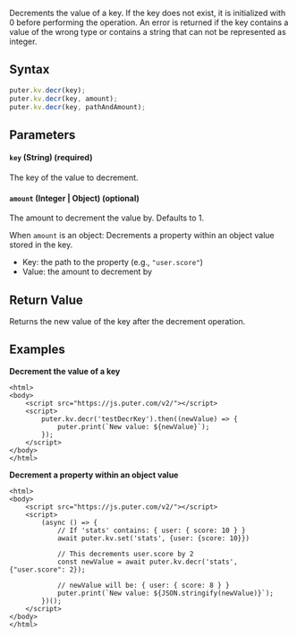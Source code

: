 Decrements the value of a key. If the key does not exist, it is initialized with 0 before performing the operation. An error is returned if the key contains a value of the wrong type or contains a string that can not be represented as integer.

## Syntax

```js
puter.kv.decr(key);
puter.kv.decr(key, amount);
puter.kv.decr(key, pathAndAmount);
```

## Parameters

#### `key` (String) (required)

The key of the value to decrement.

#### `amount` (Integer | Object) (optional)

The amount to decrement the value by. Defaults to 1.

When `amount` is an object: Decrements a property within an object value stored in the key.

- Key: the path to the property (e.g., `"user.score"`)
- Value: the amount to decrement by

## Return Value

Returns the new value of the key after the decrement operation.

## Examples

<strong class="example-title">Decrement the value of a key</strong>

```html;kv-decr
<html>
<body>
    <script src="https://js.puter.com/v2/"></script>
    <script>
        puter.kv.decr('testDecrKey').then((newValue) => {
            puter.print(`New value: ${newValue}`);
        });
    </script>
</body>
</html>
```

<strong class="example-title">Decrement a property within an object value</strong>

```html;kv-decr-nested
<html>
<body>
    <script src="https://js.puter.com/v2/"></script>
    <script>
        (async () => {
            // If 'stats' contains: { user: { score: 10 } }
            await puter.kv.set('stats', {user: {score: 10}})

            // This decrements user.score by 2
            const newValue = await puter.kv.decr('stats', {"user.score": 2});

            // newValue will be: { user: { score: 8 } }
            puter.print(`New value: ${JSON.stringify(newValue)}`);
        })();
    </script>
</body>
</html>
```
